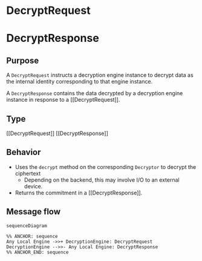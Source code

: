 <div class="message">

# DecryptRequest
# DecryptResponse

## Purpose

<!-- --8<-- [start:purpose] -->
A `DecryptRequest` instructs a decryption engine instance to decrypt data as the internal identity corresponding to that engine instance.

A `DecryptResponse` contains the data decrypted by a decryption engine instance in response to a [[DecryptRequest]].
<!-- --8<-- [end:purpose] -->

## Type

<!-- --8<-- [start:type] -->
[[DecryptRequest]]
[[DecryptResponse]]
<!-- --8<-- [end:type] -->

## Behavior

<!-- --8<-- [start:behavior] -->
- Uses the `decrypt` method on the corresponding `Decryptor` to decrypt the ciphertext
    - Depending on the backend, this may involve I/O to an external device.
- Returns the commitment in a [[DecryptResponse]].
<!-- --8<-- [end:behavior] -->

## Message flow

<!-- --8<-- [start:messages] -->
```mermaid
sequenceDiagram

%% ANCHOR: sequence
Any Local Engine ->>+ DecryptionEngine: DecryptRequest
DecryptionEngine -->>- Any Local Engine: DecryptResponse
%% ANCHOR_END: sequence
```
<!-- --8<-- [end:messages] -->

</div>